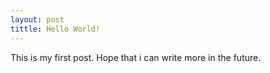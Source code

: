 ```yaml
---
layout: post
tittle: Hello World!
---
```


This is my first post. Hope that i can write more in the future.
